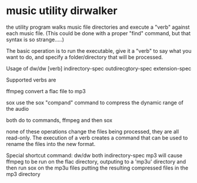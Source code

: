 # music utility dirwalker
the utility program walks music file directories and execute a "verb" against each music file.
(This could be done with a proper "find" command, but that syntax is so strange.....)

The basic operation is to run the executable, give it a "verb" to say what you want to do, 
and specify a folder/directory that will be processed.

Usage of dw/dw [verb] indirectory-spec outdirecgtory-spec extension-spec

Supported verbs are

  ffmpeg	convert a flac file to mp3

  sox       use the sox "compand" command to compress the dynamic range of the audio

  both      do to commands, ffmpeg and then sox

none of these operations change the files being processed, they are all read-only.  The execution of a verb 
creates a command that can be used to rename the files into the new format.

Special shortcut command:
dw/dw both indirectory-spec mp3
will cause ffmpeg to be run on the flac directory, outputing to a 'mp3u' directory
and then run sox on the mp3u files putting the resulting compressed files in the mp3 directory

